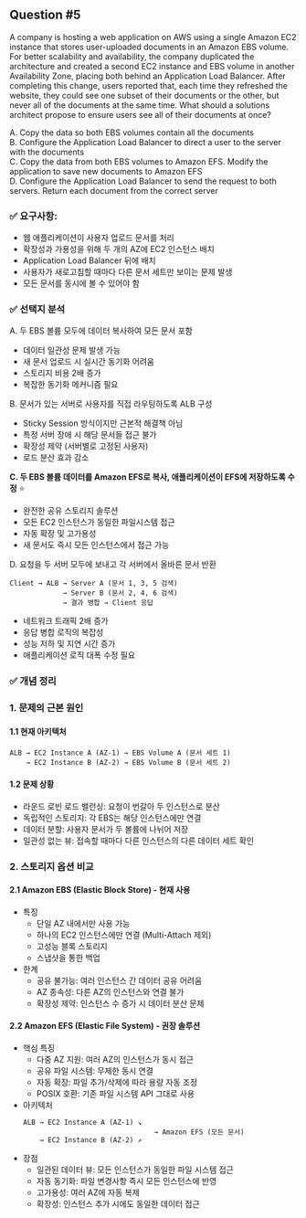 ## Question #5
A company is hosting a web application on AWS using a single Amazon EC2 instance that stores user-uploaded documents in an Amazon EBS volume. 
For better scalability and availability, the company duplicated the architecture and created a second EC2 instance and EBS volume in another Availability Zone, placing both behind an Application Load Balancer. 
After completing this change, users reported that, each time they refreshed the website, they could see one subset of their documents or the other, 
but never all of the documents at the same time.
What should a solutions architect propose to ensure users see all of their documents at once?

A. Copy the data so both EBS volumes contain all the documents <br>
B. Configure the Application Load Balancer to direct a user to the server with the documents <br>
C. Copy the data from both EBS volumes to Amazon EFS. Modify the application to save new documents to Amazon EFS <br>
D. Configure the Application Load Balancer to send the request to both servers. Return each document from the correct server <br>

### ✅ 요구사항:
- 웹 애플리케이션이 사용자 업로드 문서를 처리
- 확장성과 가용성을 위해 두 개의 AZ에 EC2 인스턴스 배치
- Application Load Balancer 뒤에 배치
- 사용자가 새로고침할 때마다 다른 문서 세트만 보이는 문제 발생
- 모든 문서를 동시에 볼 수 있어야 함

### ✅ 선택지 분석
A. 두 EBS 볼륨 모두에 데이터 복사하여 모든 문서 포함
- 데이터 일관성 문제 발생 가능
- 새 문서 업로드 시 실시간 동기화 어려움
- 스토리지 비용 2배 증가
- 복잡한 동기화 메커니즘 필요

B. 문서가 있는 서버로 사용자를 직접 라우팅하도록 ALB 구성
- Sticky Session 방식이지만 근본적 해결책 아님
- 특정 서버 장애 시 해당 문서들 접근 불가
- 확장성 제약 (서버별로 고정된 사용자)
- 로드 분산 효과 감소

**C. 두 EBS 볼륨 데이터를 Amazon EFS로 복사, 애플리케이션이 EFS에 저장하도록 수정** ⭐
- 완전한 공유 스토리지 솔루션
- 모든 EC2 인스턴스가 동일한 파일시스템 접근
- 자동 확장 및 고가용성
- 새 문서도 즉시 모든 인스턴스에서 접근 가능

D. 요청을 두 서버 모두에 보내고 각 서버에서 올바른 문서 반환
```
Client → ALB → Server A (문서 1, 3, 5 검색)
             → Server B (문서 2, 4, 6 검색)
             → 결과 병합 → Client 응답
```
- 네트워크 트래픽 2배 증가
- 응답 병합 로직의 복잡성
- 성능 저하 및 지연 시간 증가
- 애플리케이션 로직 대폭 수정 필요

### ✅ 개념 정리
### 1. 문제의 근본 원인
#### 1.1 현재 아키텍처
```
ALB → EC2 Instance A (AZ-1) → EBS Volume A (문서 세트 1)
    → EC2 Instance B (AZ-2) → EBS Volume B (문서 세트 2)
```
#### 1.2 문제 상황
- 라운드 로빈 로드 밸런싱: 요청이 번갈아 두 인스턴스로 분산
- 독립적인 스토리지: 각 EBS는 해당 인스턴스에만 연결
- 데이터 분할: 사용자 문서가 두 볼륨에 나뉘어 저장
- 일관성 없는 뷰: 접속할 때마다 다른 인스턴스의 다른 데이터 세트 확인


### 2. 스토리지 옵션 비교
#### 2.1 Amazon EBS (Elastic Block Store) - 현재 사용

- 특징
    - 단일 AZ 내에서만 사용 가능
    - 하나의 EC2 인스턴스에만 연결 (Multi-Attach 제외)
    - 고성능 블록 스토리지
    - 스냅샷을 통한 백업
- 한계
    - 공유 불가능: 여러 인스턴스 간 데이터 공유 어려움
    - AZ 종속성: 다른 AZ의 인스턴스와 연결 불가
    - 확장성 제약: 인스턴스 수 증가 시 데이터 분산 문제

#### 2.2 Amazon EFS (Elastic File System) - 권장 솔루션

- 핵심 특징
    - 다중 AZ 지원: 여러 AZ의 인스턴스가 동시 접근
    - 공유 파일 시스템: 무제한 동시 연결
    - 자동 확장: 파일 추가/삭제에 따라 용량 자동 조정
    - POSIX 호환: 기존 파일 시스템 API 그대로 사용
- 아키텍처
  ```
  ALB → EC2 Instance A (AZ-1) ↘
                                  → Amazon EFS (모든 문서)
      → EC2 Instance B (AZ-2) ↗
  ```
- 장점
    - 일관된 데이터 뷰: 모든 인스턴스가 동일한 파일 시스템 접근
    - 자동 동기화: 파일 변경사항 즉시 모든 인스턴스에 반영
    - 고가용성: 여러 AZ에 자동 복제
    - 확장성: 인스턴스 추가 시에도 동일한 데이터 접근
  
